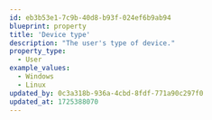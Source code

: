 ```yaml
---
id: eb3b53e1-7c9b-40d8-b93f-024ef6b9ab94
blueprint: property
title: 'Device type'
description: "The user's type of device."
property_type:
  - User
example_values:
  - Windows
  - Linux
updated_by: 0c3a318b-936a-4cbd-8fdf-771a90c297f0
updated_at: 1725388070
---
```

